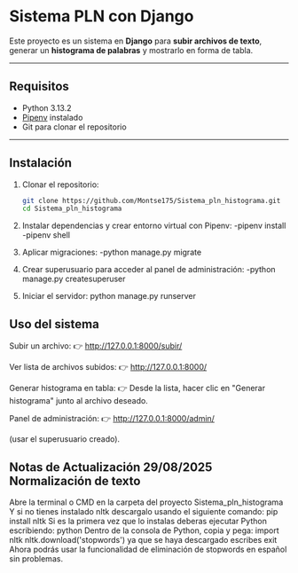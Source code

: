 # Sistema PLN con Django

Este proyecto es un sistema en **Django** para **subir archivos de texto**, generar un **histograma de palabras** y mostrarlo en forma de tabla.  

---

## Requisitos
- Python 3.13.2 
- [Pipenv](https://pipenv.pypa.io/en/latest/) instalado   
- Git para clonar el repositorio  

---

##  Instalación

1. Clonar el repositorio:
   ```bash
   git clone https://github.com/Montse175/Sistema_pln_histograma.git
   cd Sistema_pln_histograma
2. Instalar dependencias y crear entorno virtual con Pipenv:
-pipenv install
-pipenv shell

3. Aplicar migraciones:
-python manage.py migrate

4. Crear superusuario para acceder al panel de administración:
-python manage.py createsuperuser

5. Iniciar el servidor:
python manage.py runserver

## Uso del sistema

Subir un archivo:
👉 http://127.0.0.1:8000/subir/

Ver lista de archivos subidos:
👉 http://127.0.0.1:8000/

Generar histograma en tabla:
👉 Desde la lista, hacer clic en "Generar histograma" junto al archivo deseado.

Panel de administración:
👉 http://127.0.0.1:8000/admin/

(usar el superusuario creado).

## Notas de Actualización 29/08/2025 Normalización de texto
Abre la terminal o CMD en la carpeta del proyecto Sistema_pln_histograma
Y si no tienes instalado nltk descargalo usando el siguiente comando:
pip install nltk
Si es la primera vez que lo instalas deberas ejecutar Python escribiendo:
python
Dentro de la consola de Python, copia y pega:
import nltk
nltk.download('stopwords')
ya que se haya descargado escribes exit
Ahora podrás usar la funcionalidad de eliminación de stopwords en español sin problemas.






